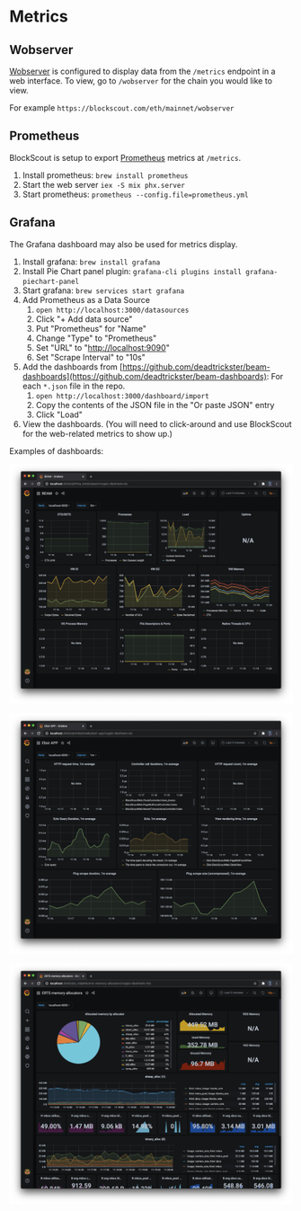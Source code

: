 # Metrics

## Wobserver

[Wobserver](https://github.com/shinyscorpion/wobserver) is configured to display data from the `/metrics` endpoint in a web interface. To view, go to `/wobserver` for the chain you would like to view.

For example `https://blockscout.com/eth/mainnet/wobserver`

## Prometheus

BlockScout is setup to export [Prometheus](https://prometheus.io/) metrics at `/metrics`.

1. Install prometheus: `brew install prometheus`
2. Start the web server `iex -S mix phx.server`
3. Start prometheus: `prometheus --config.file=prometheus.yml`

## Grafana

The Grafana dashboard may also be used for metrics display.

1. Install grafana: `brew install grafana`
2. Install Pie Chart panel plugin: `grafana-cli plugins install grafana-piechart-panel`
3. Start grafana: `brew services start grafana`
4. Add Prometheus as a Data Source
   1. `open http://localhost:3000/datasources`
   2. Click "+ Add data source"
   3. Put "Prometheus" for "Name"
   4. Change "Type" to "Prometheus"
   5. Set "URL" to "[http://localhost:9090](http://localhost:9090)"
   6. Set "Scrape Interval" to "10s"
5. Add the dashboards from [https://github.com/deadtrickster/beam-dashboards](https://github.com/deadtrickster/beam-dashboards): For each `*.json` file in the repo.
   1. `open http://localhost:3000/dashboard/import`
   2. Copy the contents of the JSON file in the "Or paste JSON" entry
   3. Click "Load"
6. View the dashboards. (You will need to click-around and use BlockScout for the web-related metrics to show up.)

Examples of dashboards:

![](../../.gitbook/assets/screenshot-2020-06-09-at-11.20.20.png)

![](../../.gitbook/assets/screenshot-2020-06-09-at-11.20.56.png)

![](../../.gitbook/assets/screenshot-2020-06-09-at-11.20.16.png)
